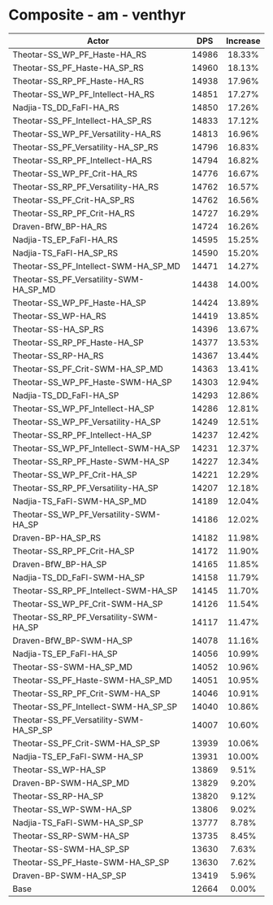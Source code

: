 # Composite - am - venthyr
| Actor | DPS | Increase |
|---|:---:|:---:|
|Theotar-SS_WP_PF_Haste-HA_RS|14986|18.33%|
|Theotar-SS_PF_Haste-HA_SP_RS|14960|18.13%|
|Theotar-SS_RP_PF_Haste-HA_RS|14938|17.96%|
|Theotar-SS_WP_PF_Intellect-HA_RS|14851|17.27%|
|Nadjia-TS_DD_FaFl-HA_RS|14850|17.26%|
|Theotar-SS_PF_Intellect-HA_SP_RS|14833|17.12%|
|Theotar-SS_WP_PF_Versatility-HA_RS|14813|16.96%|
|Theotar-SS_PF_Versatility-HA_SP_RS|14796|16.83%|
|Theotar-SS_RP_PF_Intellect-HA_RS|14794|16.82%|
|Theotar-SS_WP_PF_Crit-HA_RS|14776|16.67%|
|Theotar-SS_RP_PF_Versatility-HA_RS|14762|16.57%|
|Theotar-SS_PF_Crit-HA_SP_RS|14762|16.56%|
|Theotar-SS_RP_PF_Crit-HA_RS|14727|16.29%|
|Draven-BfW_BP-HA_RS|14724|16.26%|
|Nadjia-TS_EP_FaFl-HA_RS|14595|15.25%|
|Nadjia-TS_FaFl-HA_SP_RS|14590|15.20%|
|Theotar-SS_PF_Intellect-SWM-HA_SP_MD|14471|14.27%|
|Theotar-SS_PF_Versatility-SWM-HA_SP_MD|14438|14.00%|
|Theotar-SS_WP_PF_Haste-HA_SP|14424|13.89%|
|Theotar-SS_WP-HA_RS|14419|13.85%|
|Theotar-SS-HA_SP_RS|14396|13.67%|
|Theotar-SS_RP_PF_Haste-HA_SP|14377|13.53%|
|Theotar-SS_RP-HA_RS|14367|13.44%|
|Theotar-SS_PF_Crit-SWM-HA_SP_MD|14363|13.41%|
|Theotar-SS_WP_PF_Haste-SWM-HA_SP|14303|12.94%|
|Nadjia-TS_DD_FaFl-HA_SP|14293|12.86%|
|Theotar-SS_WP_PF_Intellect-HA_SP|14286|12.81%|
|Theotar-SS_WP_PF_Versatility-HA_SP|14249|12.51%|
|Theotar-SS_RP_PF_Intellect-HA_SP|14237|12.42%|
|Theotar-SS_WP_PF_Intellect-SWM-HA_SP|14231|12.37%|
|Theotar-SS_RP_PF_Haste-SWM-HA_SP|14227|12.34%|
|Theotar-SS_WP_PF_Crit-HA_SP|14221|12.29%|
|Theotar-SS_RP_PF_Versatility-HA_SP|14207|12.18%|
|Nadjia-TS_FaFl-SWM-HA_SP_MD|14189|12.04%|
|Theotar-SS_WP_PF_Versatility-SWM-HA_SP|14186|12.02%|
|Draven-BP-HA_SP_RS|14182|11.98%|
|Theotar-SS_RP_PF_Crit-HA_SP|14172|11.90%|
|Draven-BfW_BP-HA_SP|14165|11.85%|
|Nadjia-TS_DD_FaFl-SWM-HA_SP|14158|11.79%|
|Theotar-SS_RP_PF_Intellect-SWM-HA_SP|14145|11.70%|
|Theotar-SS_WP_PF_Crit-SWM-HA_SP|14126|11.54%|
|Theotar-SS_RP_PF_Versatility-SWM-HA_SP|14117|11.47%|
|Draven-BfW_BP-SWM-HA_SP|14078|11.16%|
|Nadjia-TS_EP_FaFl-HA_SP|14056|10.99%|
|Theotar-SS-SWM-HA_SP_MD|14052|10.96%|
|Theotar-SS_PF_Haste-SWM-HA_SP_MD|14051|10.95%|
|Theotar-SS_RP_PF_Crit-SWM-HA_SP|14046|10.91%|
|Theotar-SS_PF_Intellect-SWM-HA_SP_SP|14040|10.86%|
|Theotar-SS_PF_Versatility-SWM-HA_SP_SP|14007|10.60%|
|Theotar-SS_PF_Crit-SWM-HA_SP_SP|13939|10.06%|
|Nadjia-TS_EP_FaFl-SWM-HA_SP|13931|10.00%|
|Theotar-SS_WP-HA_SP|13869|9.51%|
|Draven-BP-SWM-HA_SP_MD|13829|9.20%|
|Theotar-SS_RP-HA_SP|13820|9.12%|
|Theotar-SS_WP-SWM-HA_SP|13806|9.02%|
|Nadjia-TS_FaFl-SWM-HA_SP_SP|13777|8.78%|
|Theotar-SS_RP-SWM-HA_SP|13735|8.45%|
|Theotar-SS-SWM-HA_SP_SP|13630|7.63%|
|Theotar-SS_PF_Haste-SWM-HA_SP_SP|13630|7.62%|
|Draven-BP-SWM-HA_SP_SP|13419|5.96%|
|Base|12664|0.00%|
